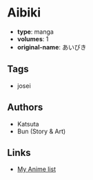 # Aibiki

-   **type**: manga
-   **volumes**: 1
-   **original-name**: あいびき

## Tags

-   josei

## Authors

-   Katsuta
-   Bun (Story & Art)

## Links

-   [My Anime list](https://myanimelist.net/manga/24431/Aibiki)
